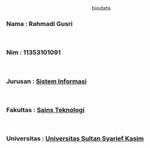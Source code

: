 <center>biodata</center>


<p><h3>Nama : Rahmadi Gusri </h3><br>
<p><h3>Nim : 11353101091 </h3><br>
<p><h3>Jurusan : <a href ="http://sif.uin-suska.ac.id/">Sistem Informasi</a></h3><br>
<p><h3>Fakultas : <a href ="http://fst.uin-suska.ac.id/">Sains Teknologi</a></h3><br>
<p><h3>Universitas : <a href ="http://uin-suska.ac.id/">Universitas Sultan Syarief Kasim</a></h3><br>


